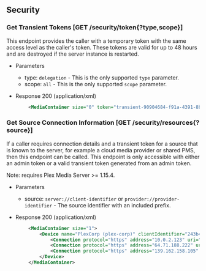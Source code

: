 ## Security

### Get Transient Tokens [GET /security/token{?type,scope}]

This endpoint provides the caller with a temporary token with the same access level as the caller's token. These tokens are valid for up to 48 hours and are destroyed if the server instance is restarted.

+ Parameters
    + type: `delegation` - This is the only supported `type` parameter.
    + scope: `all` - This is the only supported `scope` parameter.

+ Response 200 (application/xml)
```xml
        <MediaContainer size="0" token="transient-90904684-f91a-4391-8bf7-e0dfa7240285"></MediaContainer>
```
### Get Source Connection Information [GET /security/resources{?source}]

If a caller requires connection details and a transient token for a source that is known to the server, for example a cloud media provider or shared PMS, then this endpoint can be called. This endpoint is only accessible with either an admin token or a valid transient token generated from an admin token.

Note: requires Plex Media Server >= 1.15.4.

+ Parameters
    + source: `server://client-identifier` or `provider://provider-identifier` - The source identifier with an included prefix.

+ Response 200 (application/xml)
```xml
        <MediaContainer size="1">
			<Device name="PlexCorp (plex-corp)" clientIdentifier="243b471948ace337a8f92f129ec97d1902fcb1df" accessToken="transient-fa75f159-b9d2-42b6-8fbd-1761c7a4195a">
				<Connection protocol="https" address="10.0.2.123" uri="https://10-0-2-123.93b10b279ff8456686414add109854cd.plex.direct:32400" port="32400" local="1" />
				<Connection protocol="https" address="64.71.188.222" uri="https://64-71-188-222.93b10b279ff8456686414add109854cd.plex.direct:32403" port="32403" local="0" />
				<Connection protocol="https" address="139.162.158.105" uri="https://139-162-158-105.93b10b279ff8456686414add109854cd.plex.direct:8443" port="8443" local="0" relay="1" />
			</Device>
		</MediaContainer>
```
